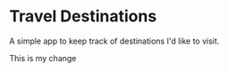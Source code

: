# Travel Destinations

A simple app to keep track of destinations I'd like to visit.


This is my change